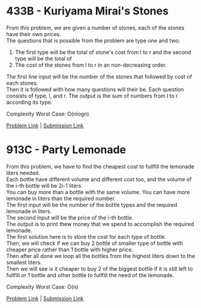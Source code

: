 # 433B - Kuriyama Mirai's Stones

From this problem, we are given a number of stones, each of the stones have their own prices.<br> 
The questions that is possible from the problem are type one and two:<br> 
1. The first type will be the total of stone's cost from l to r and the second type will be the total of<br> 
2. The cost of the stones from l to r in an non-decreasing order.<br>

The first line input will be the number of the stones that followed by cost of each stones.<br>
Then it is followed with how many questions will their be. Each question consists of type, l, and r. 
The output is the sum of numbers from l to r according its type. 

Complexity Worst Case: O(nlogn)

[Problem Link](http://codeforces.com/problemset/problem/433/B) | [Submission Link](http://codeforces.com/contest/433/submission/45121238)

# 913C - Party Lemonade

From this problem, we have to find the cheapest cost to fullfill the lemonade liters needed.<br> 
Each bottle have different volume and different cost too, and the volume of the i-th bottle will be 2i-1 liters.<br> 
You can buy more than a bottle with the same volume. You can have more lemonade in liters than the required number.<br> 
The first input will be the number of the bottle types and the required lemonade in liters.<br> 
The second input will be the price of the i-th bottle.<br> 
The output is to print thew money that we spend to accomplish the required lemonade.<br> 
The first solution here is to store the cost for each type of bottle. <br>
Then, we will check if we can buy 2 bottle of smaller type of bottle with cheaper price rather than 1 bottle with higher price.<br> 
Then after all done we loop all the bottles from the highest liters down to the smallest liters.<br>
Then we will see is it cheaper to buy 2 of the biggest bottle if it is still left to 
fullfill or 1 bottle and other bottle to fullfill the need of the lemonade.<br> 

Complexity Worst Case: O(n)

[Problem Link](http://codeforces.com/problemset/problem/913/C) | [Submission Link](http://codeforces.com/contest/913/submission/45142371)
